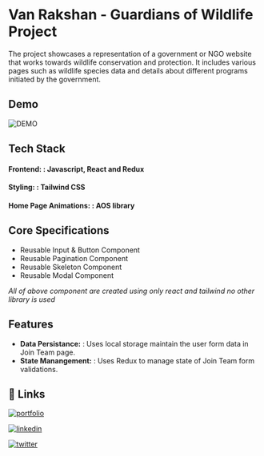 
# Van Rakshan  - Guardians of Wildlife Project

The project showcases a representation of a government or NGO website that works towards wildlife conservation and protection. It includes various pages such as wildlife species data and details about different programs initiated by the government.



## Demo

![DEMO](https://i.postimg.cc/GpxBZgr5/Screenshot-2025-06-15-223021.png)




## Tech Stack

#### **Frontend:** : Javascript, React and Redux
#### **Styling:** : Tailwind CSS
#### **Home Page Animations:** : AOS library







## Core Specifications

- Reusable Input & Button Component
- Reusable Pagination Component
- Reusable Skeleton Component
- Reusable Modal Component

*All of above component are created using only react and tailwind no other library is used*

## Features

- **Data Persistance:** : Uses local storage maintain the user form data in Join Team page.
- **State Manangement:** : Uses Redux to manage state of Join Team form validations.


## 🔗 Links
[![portfolio](https://img.shields.io/badge/my_portfolio-000?style=for-the-badge&logo=ko-fi&logoColor=white)](https://portfolio-site-six-navy.vercel.app/)

[![linkedin](https://img.shields.io/badge/linkedin-0A66C2?style=for-the-badge&logo=linkedin&logoColor=white)](https://www.linkedin.com/in/tushar-soni-b0426022b/)

[![twitter](https://img.shields.io/badge/twitter-1DA1F2?style=for-the-badge&logo=twitter&logoColor=white)](https://x.com/ts28_7)